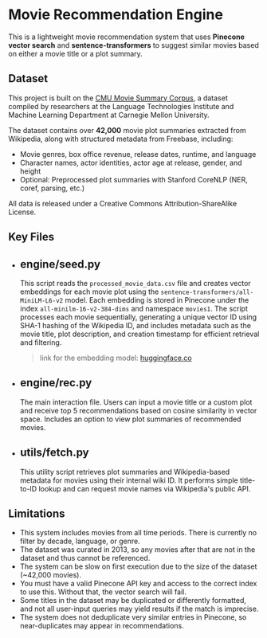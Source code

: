 # Movie Recommendation Engine

This is a lightweight movie recommendation system that uses **Pinecone vector search** and **sentence-transformers** to suggest similar movies based on either a movie title or a plot summary.

## Dataset

This project is built on the [CMU Movie Summary Corpus](https://www.cs.cmu.edu/~ark/personas/), a dataset compiled by researchers at the Language Technologies Institute and Machine Learning Department at Carnegie Mellon University.

The dataset contains over **42,000** movie plot summaries extracted from Wikipedia, along with structured metadata from Freebase, including:

- Movie genres, box office revenue, release dates, runtime, and language
- Character names, actor identities, actor age at release, gender, and height
- Optional: Preprocessed plot summaries with Stanford CoreNLP (NER, coref, parsing, etc.)

All data is released under a Creative Commons Attribution-ShareAlike License.

## Key Files

- ## engine/seed.py
  This script reads the `processed_movie_data.csv` file and creates vector embeddings for each movie plot using the `sentence-transformers/all-MiniLM-L6-v2` model. Each embedding is   stored in Pinecone under the index `all-minilm-16-v2-384-dims` and namespace `movies1`. The script processes each movie sequentially, generating a unique vector ID using SHA-1       hashing of the Wikipedia ID, and includes metadata such as the movie title, plot description, and creation timestamp for efficient retrieval and filtering.
  > link for the embedding model: [huggingface.co](https://huggingface.co/sentence-transformers/all-MiniLM-L6-v2)

- ## engine/rec.py
  The main interaction file. Users can input a movie title or a custom plot and receive top 5 recommendations based on cosine similarity in vector space. Includes an option to view      plot summaries of recommended movies.

- ## utils/fetch.py
  This utility script retrieves plot summaries and Wikipedia-based metadata for movies using their internal wiki ID. It performs simple title-to-ID lookup and can request movie names    via Wikipedia's public API.

## Limitations

- This system includes movies from all time periods. There is currently no filter by decade, language, or genre.
- The dataset was curated in 2013, so any movies after that are not in the dataset and thus cannot be referenced.
- The system can be slow on first execution due to the size of the dataset (~42,000 movies).
- You must have a valid Pinecone API key and access to the correct index to use this. Without that, the vector search will fail.
- Some titles in the dataset may be duplicated or differently formatted, and not all user-input queries may yield results if the match is imprecise.
- The system does not deduplicate very similar entries in Pinecone, so near-duplicates may appear in recommendations.
